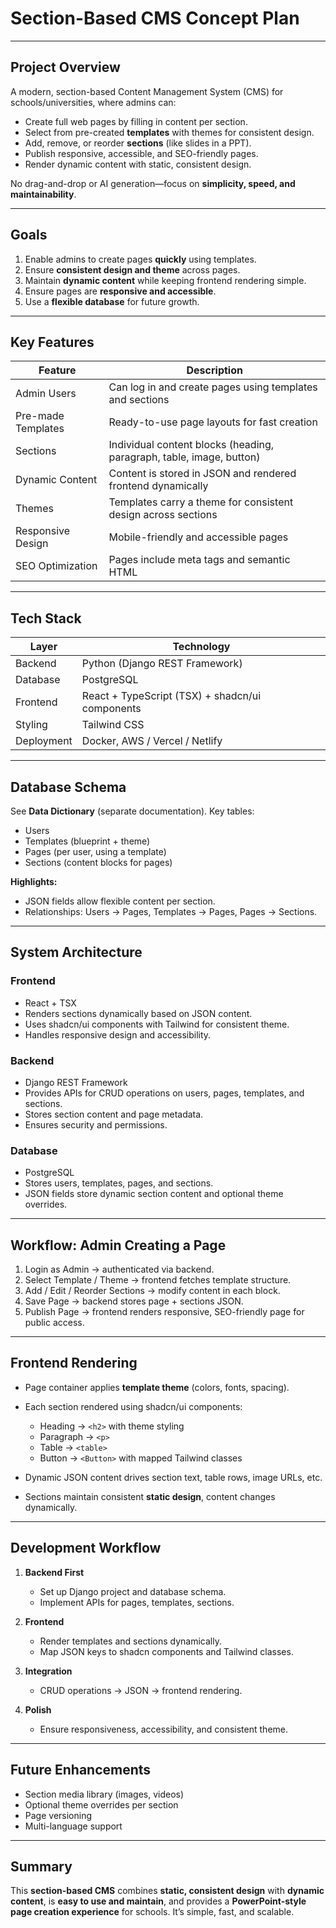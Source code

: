 # **Section-Based CMS Concept Plan**

---

## **Project Overview**

A modern, section-based Content Management System (CMS) for schools/universities, where admins can:

* Create full web pages by filling in content per section.
* Select from pre-created **templates** with themes for consistent design.
* Add, remove, or reorder **sections** (like slides in a PPT).
* Publish responsive, accessible, and SEO-friendly pages.
* Render dynamic content with static, consistent design.

No drag-and-drop or AI generation—focus on **simplicity, speed, and maintainability**.

---

## **Goals**

1. Enable admins to create pages **quickly** using templates.
2. Ensure **consistent design and theme** across pages.
3. Maintain **dynamic content** while keeping frontend rendering simple.
4. Ensure pages are **responsive and accessible**.
5. Use a **flexible database** for future growth.

---

## **Key Features**

| Feature            | Description                                                          |
| ------------------ | -------------------------------------------------------------------- |
| Admin Users        | Can log in and create pages using templates and sections             |
| Pre-made Templates | Ready-to-use page layouts for fast creation                          |
| Sections           | Individual content blocks (heading, paragraph, table, image, button) |
| Dynamic Content    | Content is stored in JSON and rendered frontend dynamically          |
| Themes             | Templates carry a theme for consistent design across sections        |
| Responsive Design  | Mobile-friendly and accessible pages                                 |
| SEO Optimization   | Pages include meta tags and semantic HTML                            |

---

## **Tech Stack**

| Layer      | Technology                                      |
| ---------- | ----------------------------------------------- |
| Backend    | Python (Django REST Framework)                  |
| Database   | PostgreSQL                                      |
| Frontend   | React + TypeScript (TSX) + shadcn/ui components |
| Styling    | Tailwind CSS                                    |
| Deployment | Docker, AWS / Vercel / Netlify                  |

---

## **Database Schema**

See **Data Dictionary** (separate documentation). Key tables:

* Users
* Templates (blueprint + theme)
* Pages (per user, using a template)
* Sections (content blocks for pages)

**Highlights:**

* JSON fields allow flexible content per section.
* Relationships: Users → Pages, Templates → Pages, Pages → Sections.

---

## **System Architecture**

### **Frontend**

* React + TSX
* Renders sections dynamically based on JSON content.
* Uses shadcn/ui components with Tailwind for consistent theme.
* Handles responsive design and accessibility.

### **Backend**

* Django REST Framework
* Provides APIs for CRUD operations on users, pages, templates, and sections.
* Stores section content and page metadata.
* Ensures security and permissions.

### **Database**

* PostgreSQL
* Stores users, templates, pages, and sections.
* JSON fields store dynamic section content and optional theme overrides.

---

## **Workflow: Admin Creating a Page**

1. Login as Admin → authenticated via backend.
2. Select Template / Theme → frontend fetches template structure.
3. Add / Edit / Reorder Sections → modify content in each block.
4. Save Page → backend stores page + sections JSON.
5. Publish Page → frontend renders responsive, SEO-friendly page for public access.

---

## **Frontend Rendering**

* Page container applies **template theme** (colors, fonts, spacing).
* Each section rendered using shadcn/ui components:

  * Heading → `<h2>` with theme styling
  * Paragraph → `<p>`
  * Table → `<table>`
  * Button → `<Button>` with mapped Tailwind classes
* Dynamic JSON content drives section text, table rows, image URLs, etc.
* Sections maintain consistent **static design**, content changes dynamically.

---

## **Development Workflow**

1. **Backend First**

   * Set up Django project and database schema.
   * Implement APIs for pages, templates, sections.
2. **Frontend**

   * Render templates and sections dynamically.
   * Map JSON keys to shadcn components and Tailwind classes.
3. **Integration**

   * CRUD operations → JSON → frontend rendering.
4. **Polish**

   * Ensure responsiveness, accessibility, and consistent theme.

---

## **Future Enhancements**

* Section media library (images, videos)
* Optional theme overrides per section
* Page versioning
* Multi-language support

---

## **Summary**

This **section-based CMS** combines **static, consistent design** with **dynamic content**, is **easy to use and maintain**, and provides a **PowerPoint-style page creation experience** for schools. It’s simple, fast, and scalable.
